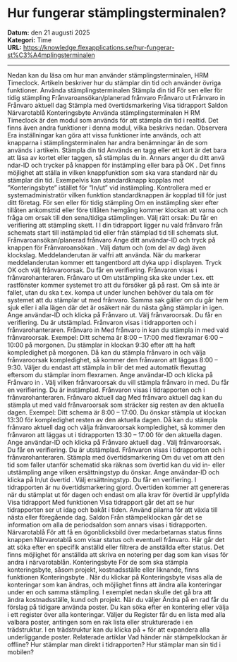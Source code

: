 # Hur fungerar stämplingsterminalen?

**Datum:** den 21 augusti 2025  
**Kategori:** Time  
**URL:** https://knowledge.flexapplications.se/hur-fungerar-st%C3%A4mplingsterminalen

---

Nedan kan du läsa om hur man använder stämplingsterminalen, HRM Timeclock. Artikeln beskriver hur du stämplar din tid och använder övriga funktioner.
Använda stämplingsterminalen
Stämpla din tid
För sen eller för tidig stämpling
Frånvaroansökan/planerad frånvaro
Frånvaro ut
Frånvaro in
Frånvaro aktuell dag
Stämpla med övertidsmarkering
Visa tidrapport
Saldon
Närvarotablå
Konteringsbyte
Använda stämplingsterminalen
H
RM Timeclock är den modul som används för att stämpla din tid i realtid. Det finns även andra funktioner i denna modul, vilka beskrivs nedan.
Observera
Era inställningar kan göra att vissa funktioner inte används, och att knapparna i stämplingsterminalen har andra benämningar än de som används i artikeln.
Stämpla din tid
Används en tagg eller ett kort är det bara att läsa av kortet eller taggen, så stämplas du in.
Annars anger du ditt anvä
ndar-ID och trycker på knappen för
instämpling
eller bara på
OK
.
Det finns möjlighet att ställa in vilken knappfunktion som ska vara standard när du stämplar din tid. Exempelvis kan standardknapp kopplas mot ”Konteringsbyte” istället för ”In/ut” vid instämpling. Kontrollera med er systemadministratör vilken funktion standardknappen är kopplad till för just ditt företag.
För sen eller för tidig stämpling
Om en instämpling sker efter tillåten ankomsttid eller före tillåten hemgång kommer klockan att varna och fråga om orsak till den sena/tidiga stämplingen.
Välj rätt orsak:
Du får en verifiering att stämpling skett.
I
I din tidrapport ligger nu vald frånvaro från schemats start till instämplad tid eller från stämplad tid till schemats slut.
Frånvaroansökan/planerad frånvaro
Ange ditt användar-ID och tryck på knappen för
Frånvaroansökan
.
Välj datum och (om del av dag) även klockslag. Meddelanderutan är valfri att använda. När du markerar meddelanderutan kommer ett tangentbord att dyka upp i displayen.
Tryck OK och välj frånvaroorsak.
Du får en verifiering.
Frånvaron visas i frånvarohanteraren.
Frånvaro ut
Om utstämpling ska ske under t.ex. ett rastfönster kommer systemet tro att du försöker gå på rast. Om så inte är fallet, utan du ska t.ex. kompa ut under lunchen behöver du tala om för systemet att du stämplar ut med frånvaro.
Samma sak gäller om du går hem sjuk eller i alla lägen där det är osäkert när du nästa gång stämplar in igen.
Ange användar-ID och klicka på
Frånvaro ut.
Välj frånvaroorsak.
Du får en verifiering.
Du är utstämplad. Frånvaron visas i tidrapporten och i frånvarohanteraren.
Frånvaro in
Med frånvaro in kan du stämpla in med vald frånvaroorsak.
Exempel:
Ditt schema är 8:00 – 17:00 med flexramar 6:00 – 10:00 på morgonen. Du stämplar in klockan 9:30 efter att ha haft kompledighet på morgonen. Då kan du stämpla frånvaro in och välja frånvaroorsak kompledighet, så kommer den frånvaron att läggas 8:00 – 9:30. Väljer du endast att stämpla in blir det med automatik flexuttag eftersom du stämplar inom flexramen.
Ange användar-ID och klicka på
Frånvaro in
.
Välj vilken frånvaroorsak du vill stämpla frånvaro in med.
Du får en verifiering.
Du är instämplad. Frånvaron visas i tidrapporten och i frånvarohanteraren.
Frånvaro aktuell dag
Med frånvaro aktuell dag kan du stämpla ut med vald frånvaroorsak som sträcker sig resten av den aktuella dagen.
Exempel:
Ditt schema är 8:00 – 17:00. Du önskar stämpla ut klockan 13:30 för kompledighet resten av den aktuella dagen. Då kan du stämpla frånvaro aktuell dag och välja frånvaroorsak kompledighet, så kommer den frånvaron att läggas ut i tidrapporten 13:30 – 17:00 för den aktuella dagen.
Ange användar-ID och klicka på
Frånvaro aktuell dag
.
Välj frånvaroorsak.
Du får en verifiering.
Du är utstämplad. Frånvaron visas i tidrapporten och i frånvarohanteraren.
Stämpla med övertidsmarkering
Om du vet om att den tid som faller utanför schematid ska räknas som övertid kan du vid
in- eller utstämpling ange vilken ersättningstyp du önskar.
Ange användar-ID och klicka på
In/ut övertid
.
Välj ersättningstyp.
Du får en verifiering.
I tidrapporten är nu övertidsmarkering gjord.
Övertiden kommer att genereras när du stämplat ut för dagen och endast om alla krav för övertid är uppfyllda
Visa tidrapport
Med funktionen
Visa tidrapport
går det att se hur tidrapporten ser ut idag och bakåt i tiden. Använd pilarna för att växla till nästa eller föregående dag.
Saldon
Från stämpelklockan går det se information om alla de periodsaldon som annars visas i tidrapporten.
Närvarotablå
För att få en ögonblicksbild över medarbetarnas status finns knappen
Närvarotablå
som visar status och eventuell frånvaro. Här går det att söka efter en specifik anställd eller filtrera de anställda efter status.
Det finns möjlighet för anställda att skriva en notering
per dag som kan visas för andra i närvarotablån.
Konteringsbyte
För de som ska stämpla konteringsbyte, såsom projekt, kostnadsställe eller liknande, finns funktionen
Konteringsbyte
.
När du klickar på Konteringsbyte visas alla de konteringar som kan ändras, och möjlighet finns att ändra alla konteringar under en och samma stämpling. I exemplet nedan skulle det gå bra att ändra kostnadsställe, kund och projekt.
När du väljer
Ändra
på en rad får du förslag på tidigare använda poster. Du kan söka efter en kontering eller välja i ett register över alla konteringar.
Väljer du
Register
får du en lista med alla valbara poster, antingen som en rak lista eller strukturerade i en trädstruktur. I en trädstruktur kan du klicka på + för att expandera alla underliggande poster.
Relaterade artiklar
Vad händer när stämpelklockan är offline?
Hur stämplar man direkt i tidrapporten?
Hur stämplar man sin tid i mobilen?
